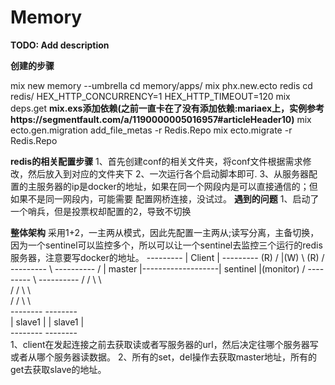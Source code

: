# Memory

**TODO: Add description**

**创建的步骤**
 
mix new memory --umbrella
cd memory/apps/
mix phx.new.ecto redis
cd redis/
HEX_HTTP_CONCURRENCY=1 HEX_HTTP_TIMEOUT=120 mix deps.get
**mix.exs添加依赖(之前一直卡在了没有添加依赖:mariaex上，实例参考https://segmentfault.com/a/1190000005016957#articleHeader10)**
mix ecto.gen.migration add_file_metas -r Redis.Repo
mix ecto.migrate -r Redis.Repo

**redis的相关配置步骤**
1、首先创建conf的相关文件夹，将conf文件根据需求修改，然后放入到对应的文件夹下
2、一次运行各个启动脚本即可.
3、从服务器配置的主服务器的ip是docker的地址，如果在同一个网段内是可以直接通信的；但如果不是同一网段内，可能需要
    配置网桥连接，没试过。
**遇到的问题**
1、启动了一个哨兵，但是投票权却配置的2，导致不切换

**整体架构**
        采用1+2，一主两从模式，因此先配置一主两从;读写分离，主备切换，因为一个sentinel可以监控多个，所以可以让一个sentinel去监控三个运行的redis服务器，注意要写docker的地址。
                ---------
               |  Client |
                ---------
           (R) /    |(W)  \ (R)
              / ---------  \                   ----------
            /  |  master |--\-----------------| sentinel |(monitor)
           /    ---------    \                 ----------
          /    /        \     \             
         /    /          \     \          
        /    /            \     \      
     --------              --------  
    | slave1 |            | slave1 |           
     --------              --------   
1、client在发起连接之前去获取读或者写服务器的url，然后决定往哪个服务器写或者从哪个服务器读数据。
2、所有的set，del操作去获取master地址，所有的get去获取slave的地址。